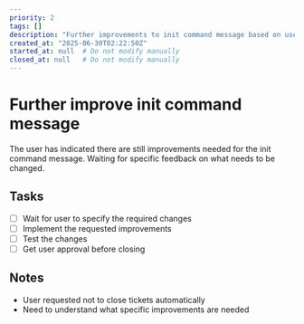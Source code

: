 ```yaml
---
priority: 2
tags: []
description: "Further improvements to init command message based on user feedback"
created_at: "2025-06-30T02:22:50Z"
started_at: null  # Do not modify manually
closed_at: null   # Do not modify manually
---
```


# Further improve init command message

The user has indicated there are still improvements needed for the init command message.
Waiting for specific feedback on what needs to be changed.

## Tasks
- [ ] Wait for user to specify the required changes
- [ ] Implement the requested improvements
- [ ] Test the changes
- [ ] Get user approval before closing

## Notes
- User requested not to close tickets automatically
- Need to understand what specific improvements are needed
